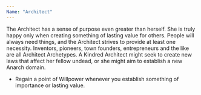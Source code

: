 ```yaml
---
Name: "Architect"
---
```


The Architect has a sense of purpose even greater than herself. She is truly happy only when creating something of lasting value for others. People will always need things, and the Architect strives to provide at least one necessity. Inventors, pioneers, town founders, entrepreneurs and the like are all Architect Archetypes. A Kindred Architect might seek to create new laws that affect her fellow undead, or she might aim to establish a new Anarch domain.
 - Regain a point of Willpower whenever you establish something of importance or lasting value.